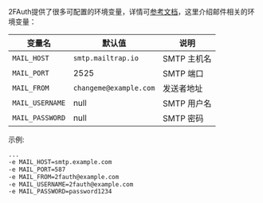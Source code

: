 <!-- 这里写应用的【环境变量信息】 -->

2FAuth提供了很多可配置的环境变量，详情可[参考文档](https://docs.2fauth.app/getting-started/installation/docker/docker-compose/)，这里介绍邮件相关的环境变量：

| 变量名 | 默认值 | 说明 |
| --- | --- | --- |
| `MAIL_HOST` | `smtp.mailtrap.io` |  SMTP 主机名 |
| `MAIL_PORT` | 2525 | SMTP 端口 |
| `MAIL_FROM` | `changeme@example.com` | 发送者地址 |
| `MAIL_USERNAME` | null | SMTP 用户名 |
| `MAIL_PASSWORD` | null | SMTP 密码 |

示例:

```sh
...
-e MAIL_HOST=smtp.example.com
-e MAIL_PORT=587
-e MAIL_FROM=2fauth@example.com
-e MAIL_USERNAME=2fauth@example.com
-e MAIL_PASSWORD=password1234
```